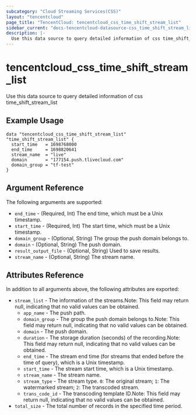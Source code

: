 ```yaml
---
subcategory: "Cloud Streaming Services(CSS)"
layout: "tencentcloud"
page_title: "TencentCloud: tencentcloud_css_time_shift_stream_list"
sidebar_current: "docs-tencentcloud-datasource-css_time_shift_stream_list"
description: |-
  Use this data source to query detailed information of css time_shift_stream_list
---
```


# tencentcloud_css_time_shift_stream_list

Use this data source to query detailed information of css time_shift_stream_list

## Example Usage

```hcl
data "tencentcloud_css_time_shift_stream_list" "time_shift_stream_list" {
  start_time   = 1698768000
  end_time     = 1698820641
  stream_name  = "live"
  domain       = "177154.push.tlivecloud.com"
  domain_group = "tf-test"
}
```

## Argument Reference

The following arguments are supported:

* `end_time` - (Required, Int) The end time, which must be a Unix timestamp.
* `start_time` - (Required, Int) The start time, which must be a Unix timestamp.
* `domain_group` - (Optional, String) The group the push domain belongs to.
* `domain` - (Optional, String) The push domain.
* `result_output_file` - (Optional, String) Used to save results.
* `stream_name` - (Optional, String) The stream name.

## Attributes Reference

In addition to all arguments above, the following attributes are exported:

* `stream_list` - The information of the streams.Note: This field may return null, indicating that no valid values can be obtained.
  * `app_name` - The push path.
  * `domain_group` - The group the push domain belongs to.Note: This field may return null, indicating that no valid values can be obtained.
  * `domain` - The push domain.
  * `duration` - The storage duration (seconds) of the recording.Note: This field may return null, indicating that no valid values can be obtained.
  * `end_time` - The stream end time (for streams that ended before the time of query), which is a Unix timestamp.
  * `start_time` - The stream start time, which is a Unix timestamp.
  * `stream_name` - The stream name.
  * `stream_type` - The stream type. `0`: The original stream; `1`: The watermarked stream; `2`: The transcoded stream.
  * `trans_code_id` - The transcoding template ID.Note: This field may return null, indicating that no valid values can be obtained.
* `total_size` - The total number of records in the specified time period.


